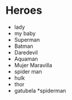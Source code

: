 
# Heroes
* lady
* my baby
* Superman
* Batman
* Daredevil
* Aquaman
* Mujer Maravilla
* spider man
* hulk
* thor
* gatubela
*spiderman
